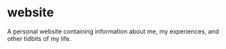 # website
A personal website containing information about me, my experiences, and other tidbits of my life.
